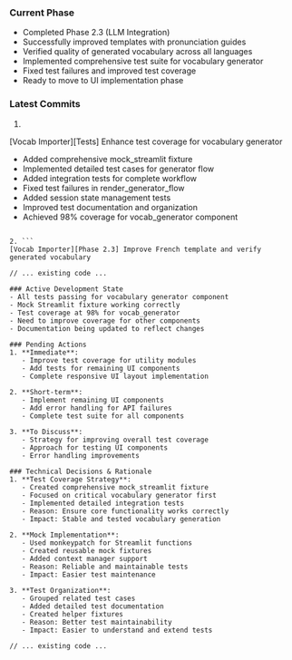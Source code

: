 ### Current Phase
- Completed Phase 2.3 (LLM Integration)
- Successfully improved templates with pronunciation guides
- Verified quality of generated vocabulary across all languages
- Implemented comprehensive test suite for vocabulary generator
- Fixed test failures and improved test coverage
- Ready to move to UI implementation phase

### Latest Commits
1. ```
[Vocab Importer][Tests] Enhance test coverage for vocabulary generator

- Added comprehensive mock_streamlit fixture
- Implemented detailed test cases for generator flow
- Added integration tests for complete workflow
- Fixed test failures in render_generator_flow
- Added session state management tests
- Improved test documentation and organization
- Achieved 98% coverage for vocab_generator component
```

2. ```
[Vocab Importer][Phase 2.3] Improve French template and verify generated vocabulary

// ... existing code ...

### Active Development State
- All tests passing for vocabulary generator component
- Mock Streamlit fixture working correctly
- Test coverage at 98% for vocab_generator
- Need to improve coverage for other components
- Documentation being updated to reflect changes

### Pending Actions
1. **Immediate**:
   - Improve test coverage for utility modules
   - Add tests for remaining UI components
   - Complete responsive UI layout implementation

2. **Short-term**:
   - Implement remaining UI components
   - Add error handling for API failures
   - Complete test suite for all components

3. **To Discuss**:
   - Strategy for improving overall test coverage
   - Approach for testing UI components
   - Error handling improvements

### Technical Decisions & Rationale
1. **Test Coverage Strategy**:
   - Created comprehensive mock_streamlit fixture
   - Focused on critical vocabulary generator first
   - Implemented detailed integration tests
   - Reason: Ensure core functionality works correctly
   - Impact: Stable and tested vocabulary generation

2. **Mock Implementation**:
   - Used monkeypatch for Streamlit functions
   - Created reusable mock fixtures
   - Added context manager support
   - Reason: Reliable and maintainable tests
   - Impact: Easier test maintenance

3. **Test Organization**:
   - Grouped related test cases
   - Added detailed test documentation
   - Created helper fixtures
   - Reason: Better test maintainability
   - Impact: Easier to understand and extend tests

// ... existing code ... 